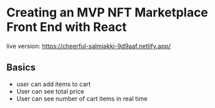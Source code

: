 # Creating an MVP NFT Marketplace Front End with React

live version: https://cheerful-salmiakki-9d9aaf.netlify.app/


## Basics
- user can add items to cart
- User can see total price
- User can see number of cart items in real time
